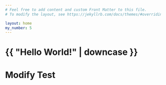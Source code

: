 ```yaml
---
# Feel free to add content and custom Front Matter to this file.
# To modify the layout, see https://jekyllrb.com/docs/themes/#overriding-theme-defaults

layout: home
my_number: 5
---
```


<h1>{{ "Hello World!" | downcase }}</h1>


<h1>Modify Test</h1>